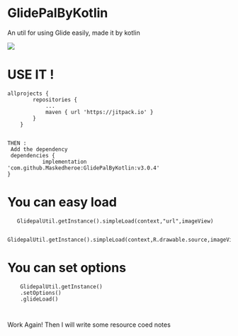 # GlidePalByKotlin
An util for using Glide easily, made it by kotlin

[![](https://jitpack.io/v/Maskedheroe/GlidePalByKotlin.svg)](https://jitpack.io/#Maskedheroe/GlidePalByKotlin)

USE IT !
===

```Add it in your root build.gradle at the end of repositories:
allprojects {
		repositories {
			...
			maven { url 'https://jitpack.io' }
		}
	}
  
 
THEN :
 Add the dependency
 dependencies {
	       implementation 'com.github.Maskedheroe:GlidePalByKotlin:v3.0.4'
}
```
You can easy load
===

```
   GlidepalUtil.getInstance().simpleLoad(context,"url",imageView)
   
   GlidepalUtil.getInstance().simpleLoad(context,R.drawable.source,imageView)
```

You can set options
===

```
    GlidepalUtil.getInstance()
    .setOptions()
    .glideLoad()

  
```

Work Again!
Then I will write some resource coed notes
